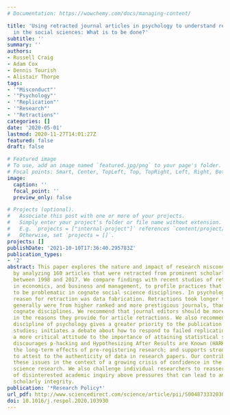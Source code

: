 ```yaml
---
# Documentation: https://wowchemy.com/docs/managing-content/

title: 'Using retracted journal articles in psychology to understand research misconduct
  in the social sciences: What is to be done?'
subtitle: ''
summary: ''
authors:
- Russell Craig
- Adam Cox
- Dennis Tourish
- Alistair Thorpe
tags:
- '"Misconduct"'
- '"Psychology"'
- '"Replication"'
- '"Research"'
- '"Retractions"'
categories: []
date: '2020-05-01'
lastmod: 2020-11-27T14:01:27Z
featured: false
draft: false

# Featured image
# To use, add an image named `featured.jpg/png` to your page's folder.
# Focal points: Smart, Center, TopLeft, Top, TopRight, Left, Right, BottomLeft, Bottom, BottomRight.
image:
  caption: ''
  focal_point: ''
  preview_only: false

# Projects (optional).
#   Associate this post with one or more of your projects.
#   Simply enter your project's folder or file name without extension.
#   E.g. `projects = ["internal-project"]` references `content/project/deep-learning/index.md`.
#   Otherwise, set `projects = []`.
projects: []
publishDate: '2021-10-10T17:36:40.295783Z'
publication_types:
- '2'
abstract: This paper explores the nature and impact of research misconduct in psychology
  by analyzing 160 articles that were retracted from prominent scholarly journals
  between 1998 and 2017. We compare findings with recent studies of retracted papers
  in economics, and business and management, to profile practices that are likely
  to be problematic in cognate social science disciplines. In psychology, the principal
  reason for retraction was data fabrication. Retractions took longer to make, and
  generally were from higher ranked and more prestigious journals, than in the two
  cognate disciplines. We recommend that journal editors should be more forthcoming
  in the reasons they provide for article retractions. We also recommend that the
  discipline of psychology gives a greater priority to the publication of replication
  studies; initiates a debate about how to respond to failed replications; adopts
  a more critical attitude to the importance of attaining statistical significance;
  discourages p-hacking and Hypothesizing After Results are Known (HARKing); assesses
  the long-term effects of pre-registering research; and supports stronger procedures
  to attest to the authenticity of data in research papers. Our contribution locates
  these issues in the context of a growing crisis of confidence in the value of social
  science research. We also challenge individual researchers to reassert the primacy
  of disinterested academic inquiry above pressures that can lead to an erosion of
  scholarly integrity.
publication: '*Research Policy*'
url_pdf: http://www.sciencedirect.com/science/article/pii/S004873332030010X
doi: 10.1016/j.respol.2020.103930
---
```

